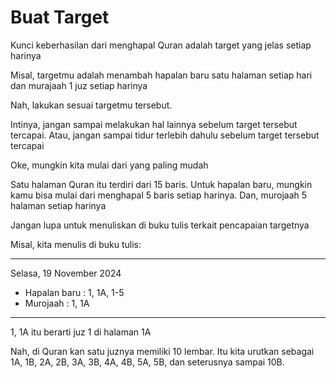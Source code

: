 # Buat Target

Kunci keberhasilan dari menghapal Quran adalah target yang jelas setiap harinya

Misal, targetmu adalah menambah hapalan baru satu halaman setiap hari dan murajaah 1 juz setiap harinya

Nah, lakukan sesuai targetmu tersebut.

Intinya, jangan sampai melakukan hal lainnya sebelum target tersebut tercapai. Atau, jangan sampai tidur terlebih dahulu sebelum target tersebut tercapai

Oke, mungkin kita mulai dari yang paling mudah

Satu halaman Quran itu terdiri dari 15 baris. Untuk hapalan baru, mungkin kamu bisa mulai dari menghapal 5 baris setiap harinya. Dan, murojaah 5 halaman setiap harinya

Jangan lupa untuk menuliskan di buku tulis terkait pencapaian targetnya

Misal, kita menulis di buku tulis:

---

Selasa, 19 November 2024

- Hapalan baru : 1, 1A, 1-5
- Murojaah : 1, 1A

---

1, 1A itu berarti juz 1 di halaman 1A

Nah, di Quran kan satu juznya memiliki 10 lembar. Itu kita urutkan sebagai 1A, 1B, 2A, 2B, 3A, 3B, 4A, 4B, 5A, 5B, dan seterusnya sampai 10B.
